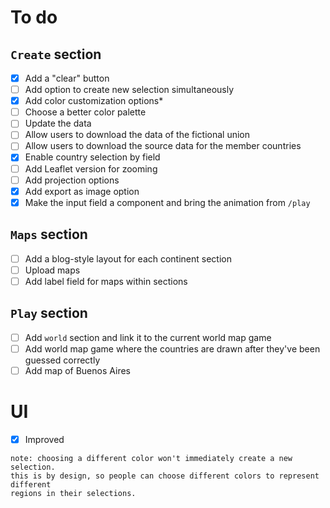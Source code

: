 # To do

## `Create` section
- [x] Add a "clear" button
- [ ] Add option to create new selection simultaneously
- [x] Add color customization options*
- [ ] Choose a better color palette
- [ ] Update the data
- [ ] Allow users to download the data of the fictional union
- [ ] Allow users to download the source data for the member countries
- [x] Enable country selection by field
- [ ] Add Leaflet version for zooming
- [ ] Add projection options
- [x] Add export as image option
- [x] Make the input field a component and bring the animation from `/play`

## `Maps` section
- [ ] Add a blog-style layout for each continent section
- [ ] Upload maps
- [ ] Add label field for maps within sections

## `Play` section
- [ ] Add `world` section and link it to the current world map game
- [ ] Add world map game where the countries are drawn after they've been guessed correctly
- [ ] Add map of Buenos Aires

# UI
- [x] Improved

```
note: choosing a different color won't immediately create a new selection.
this is by design, so people can choose different colors to represent different
regions in their selections.
```